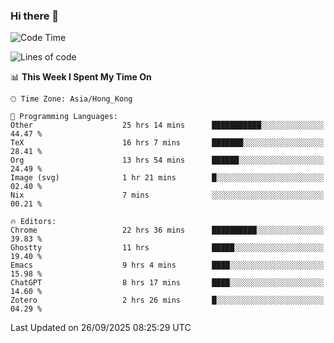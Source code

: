 ### Hi there 👋

<!--
**nicehiro/nicehiro** is a ✨ _special_ ✨ repository because its `README.md` (this file) appears on your GitHub profile.

Here are some ideas to get you started:

- 🔭 I’m currently working on ...
- 🌱 I’m currently learning ...
- 👯 I’m looking to collaborate on ...
- 🤔 I’m looking for help with ...
- 💬 Ask me about ...
- 📫 How to reach me: ...
- 😄 Pronouns: ...
- ⚡ Fun fact: ...
-->

<!--START_SECTION:waka-->
![Code Time](http://img.shields.io/badge/Code%20Time-1%2C097%20hrs%2011%20mins-blue)

![Lines of code](https://img.shields.io/badge/From%20Hello%20World%20I%27ve%20Written-1.9%20million%20lines%20of%20code-blue)

📊 **This Week I Spent My Time On** 

```text
🕑︎ Time Zone: Asia/Hong_Kong

💬 Programming Languages: 
Other                    25 hrs 14 mins      ███████████░░░░░░░░░░░░░░   44.47 % 
TeX                      16 hrs 7 mins       ███████░░░░░░░░░░░░░░░░░░   28.41 % 
Org                      13 hrs 54 mins      ██████░░░░░░░░░░░░░░░░░░░   24.49 % 
Image (svg)              1 hr 21 mins        █░░░░░░░░░░░░░░░░░░░░░░░░   02.40 % 
Nix                      7 mins              ░░░░░░░░░░░░░░░░░░░░░░░░░   00.21 % 

🔥 Editors: 
Chrome                   22 hrs 36 mins      ██████████░░░░░░░░░░░░░░░   39.83 % 
Ghostty                  11 hrs              █████░░░░░░░░░░░░░░░░░░░░   19.40 % 
Emacs                    9 hrs 4 mins        ████░░░░░░░░░░░░░░░░░░░░░   15.98 % 
ChatGPT                  8 hrs 17 mins       ████░░░░░░░░░░░░░░░░░░░░░   14.60 % 
Zotero                   2 hrs 26 mins       █░░░░░░░░░░░░░░░░░░░░░░░░   04.29 % 
```


 Last Updated on 26/09/2025 08:25:29 UTC
<!--END_SECTION:waka-->
